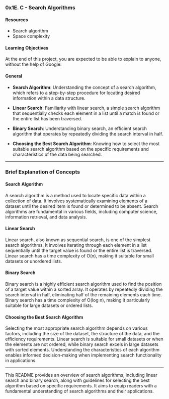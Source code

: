 ### 0x1E. C - Search Algorithms

#### Resources

-   Search algorithm
-   Space complexity

#### Learning Objectives

At the end of this project, you are expected to be able to explain to anyone, without the help of Google:

#### General

-   **Search Algorithm**: Understanding the concept of a search algorithm, which refers to a step-by-step procedure for locating desired information within a data structure.
    
-   **Linear Search**: Familiarity with linear search, a simple search algorithm that sequentially checks each element in a list until a match is found or the entire list has been traversed.
    
-   **Binary Search**: Understanding binary search, an efficient search algorithm that operates by repeatedly dividing the search interval in half.
    
-   **Choosing the Best Search Algorithm**: Knowing how to select the most suitable search algorithm based on the specific requirements and characteristics of the data being searched.
    

----------

### Brief Explanation of Concepts

#### Search Algorithm

A search algorithm is a method used to locate specific data within a collection of data. It involves systematically examining elements of a dataset until the desired item is found or determined to be absent. Search algorithms are fundamental in various fields, including computer science, information retrieval, and data analysis.

#### Linear Search

Linear search, also known as sequential search, is one of the simplest search algorithms. It involves iterating through each element in a list sequentially until the target value is found or the entire list is traversed. Linear search has a time complexity of O(n), making it suitable for small datasets or unordered lists.

#### Binary Search

Binary search is a highly efficient search algorithm used to find the position of a target value within a sorted array. It operates by repeatedly dividing the search interval in half, eliminating half of the remaining elements each time. Binary search has a time complexity of O(log n), making it particularly suitable for large datasets or ordered lists.

#### Choosing the Best Search Algorithm

Selecting the most appropriate search algorithm depends on various factors, including the size of the dataset, the structure of the data, and the efficiency requirements. Linear search is suitable for small datasets or when the elements are not ordered, while binary search excels in large datasets with sorted elements. Understanding the characteristics of each algorithm enables informed decision-making when implementing search functionality in applications.

----------

This README provides an overview of search algorithms, including linear search and binary search, along with guidelines for selecting the best algorithm based on specific requirements. It aims to equip readers with a fundamental understanding of search algorithms and their applications.
